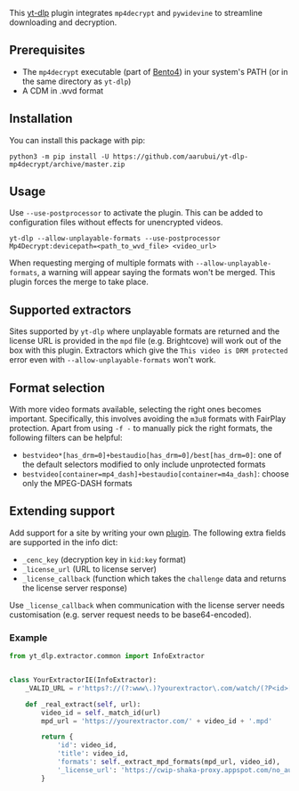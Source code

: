 This [yt-dlp](https://github.com/yt-dlp/yt-dlp) plugin integrates `mp4decrypt` and `pywidevine` to streamline downloading and decryption.

## Prerequisites

- The `mp4decrypt` executable (part of [Bento4](https://www.bento4.com/)) in your system's PATH (or in the same directory as `yt-dlp`)
- A CDM in .wvd format

## Installation

You can install this package with pip:
```
python3 -m pip install -U https://github.com/aarubui/yt-dlp-mp4decrypt/archive/master.zip
```

## Usage

Use `--use-postprocessor` to activate the plugin. This can be added to configuration files without effects for unencrypted videos.

```shell
yt-dlp --allow-unplayable-formats --use-postprocessor Mp4Decrypt:devicepath=<path_to_wvd_file> <video_url>
```

When requesting merging of multiple formats with `--allow-unplayable-formats`, a warning will appear saying the formats won't be merged. This plugin forces the merge to take place.

## Supported extractors

Sites supported by `yt-dlp` where unplayable formats are returned and the license URL is provided in the `mpd` file (e.g. Brightcove) will work out of the box with this plugin. Extractors which give the `This video is DRM protected` error even with `--allow-unplayable-formats` won't work.

## Format selection

With more video formats available, selecting the right ones becomes important. Specifically, this involves avoiding the `m3u8` formats with FairPlay protection. Apart from using `-f -` to manually pick the right formats, the following filters can be helpful:

- `bestvideo*[has_drm=0]+bestaudio[has_drm=0]/best[has_drm=0]`: one of the default selectors modified to only include unprotected formats
- `bestvideo[container=mp4_dash]+bestaudio[container=m4a_dash]`: choose only the MPEG-DASH formats

## Extending support

Add support for a site by writing your own [plugin](https://github.com/yt-dlp/yt-dlp#plugins). The following extra fields are supported in the info dict:

- `_cenc_key` (decryption key in `kid:key` format)
- `_license_url` (URL to license server)
- `_license_callback` (function which takes the `challenge` data and returns the license server response)

Use `_license_callback` when communication with the license server needs customisation (e.g. server request needs to be base64-encoded).

### Example

```python
from yt_dlp.extractor.common import InfoExtractor


class YourExtractorIE(InfoExtractor):
    _VALID_URL = r'https?://(?:www\.)?yourextractor\.com/watch/(?P<id>[0-9]+)'

    def _real_extract(self, url):
        video_id = self._match_id(url)
        mpd_url = 'https://yourextractor.com/' + video_id + '.mpd'

        return {
            'id': video_id,
            'title': video_id,
            'formats': self._extract_mpd_formats(mpd_url, video_id),
            '_license_url': 'https://cwip-shaka-proxy.appspot.com/no_auth',
        }
```

